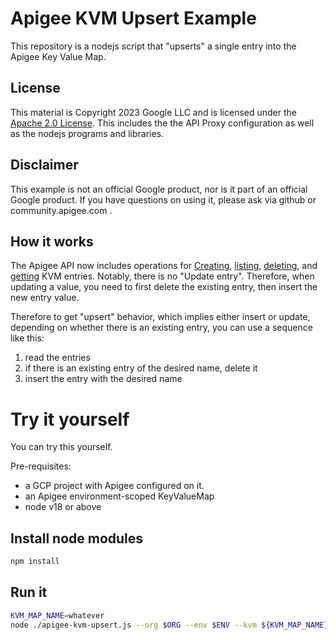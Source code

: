 # Apigee KVM Upsert Example

This repository is a nodejs script that "upserts" a single entry into the
Apigee Key Value Map.

## License

This material is Copyright 2023 Google LLC and is licensed under the [Apache 2.0
License](LICENSE). This includes the the API Proxy configuration as well as the
nodejs programs and libraries.

## Disclaimer

This example is not an official Google product, nor is it part of an official Google product.
If you have questions on using it, please ask  via github or community.apigee.com .


## How it works

The Apigee API now includes operations for
[Creating](https://cloud.google.com/apigee/docs/reference/apis/apigee/rest/v1/organizations.environments.keyvaluemaps.entries/create),
[listing](https://cloud.google.com/apigee/docs/reference/apis/apigee/rest/v1/organizations.environments.keyvaluemaps.entries/list),
[deleting](https://cloud.google.com/apigee/docs/reference/apis/apigee/rest/v1/organizations.environments.keyvaluemaps.entries/delete),
and
[getting](https://cloud.google.com/apigee/docs/reference/apis/apigee/rest/v1/organizations.environments.keyvaluemaps.entries/get)
KVM entries.  Notably, there is no "Update entry". Therefore, when updating a
value, you need to first delete the existing entry, then insert the new entry
value.

Therefore to get "upsert" behavior, which implies either insert or update,
depending on whether there is an existing entry, you can use a sequence like
this:

1. read the entries
2. if there is an existing entry of the desired name, delete it
3. insert the entry with the desired name


# Try it yourself

You can try this yourself.

Pre-requisites:
- a GCP project with Apigee configured on it.
- an Apigee environment-scoped KeyValueMap
- node v18 or above

## Install node modules

```sh
npm install
```

## Run it

```sh
KVM_MAP_NAME=whatever
node ./apigee-kvm-upsert.js --org $ORG --env $ENV --kvm ${KVM_MAP_NAME} -n entry-X -v value-X -d
```
